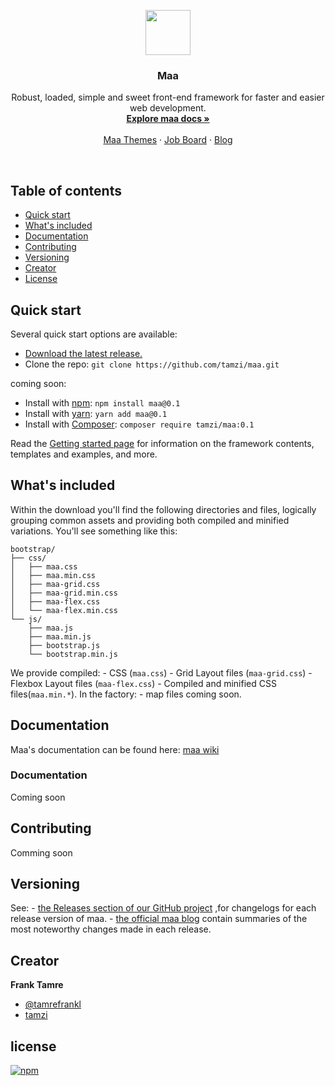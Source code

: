 <p align="center">
  <a href="https://github.com/tamzi/maa">
    <img src="http://www.technoserve.org/files/maasai-women-launch-successful-dairy-business-elizabeth.jpg" alt="" width=72 height=72>
  </a>

  <h3 align="center">Maa</h3>

  <p align="center">
    Robust, loaded, simple and sweet front-end framework for faster and easier web development.
    <br>
    <a href="#"><strong>Explore maa docs »</strong></a>
    <br>
    <br>
    <a href="#">Maa Themes</a>
    ·
    <a href="#">Job Board</a>
    ·
    <a href="#">Blog</a>
  </p>
</p>

<br>

## Table of contents

- [Quick start](#quick-start)
- [What's included](#whats-included)
- [Documentation](#documentation)
- [Contributing](#contributing)
- [Versioning](#versioning)
- [Creator](#creator)
- [License](#licens)

## Quick start

Several quick start options are available:

- [Download the latest release.](https://github.com/tamzi/maa/manyatta/v0.1.zip)
- Clone the repo: `git clone https://github.com/tamzi/maa.git`

coming soon:
- Install with [npm](https://www.npmjs.com/): `npm install maa@0.1`
- Install with [yarn](https://yarnpkg.com/): `yarn add maa@0.1`
- Install with [Composer](https://getcomposer.org/): `composer require tamzi/maa:0.1`


Read the [Getting started page](https://getbootstrap.com/docs/4.0/getting-started/introduction/) for information on the framework contents, templates and examples, and more.

## What's included

Within the download you'll find the following directories and files, logically grouping common assets and providing both compiled and minified variations. You'll see something like this:

```
bootstrap/
├── css/
│   ├── maa.css
│   ├── maa.min.css
│   ├── maa-grid.css
│   ├── maa-grid.min.css
│   ├── maa-flex.css
│   └── maa-flex.min.css
└── js/
    ├── maa.js
    ├── maa.min.js
    ├── bootstrap.js
    └── bootstrap.min.js
```

We provide compiled:
    - CSS  (`maa.css`)
    - Grid Layout files (`maa-grid.css`)
    - Flexbox Layout files (`maa-flex.css`)
    - Compiled and minified CSS files(`maa.min.*`).
In the factory:
    - map files coming soon.

## Documentation

Maa's documentation can be found here: [maa wiki](https://github.com/tamzi/maa/wiki)

### Documentation
Coming soon

## Contributing

Comming soon

## Versioning

See:
    - [the Releases section of our GitHub project](https://github.com/tamzi/maa/releases) ,for changelogs for each release version of maa. 
    - [the official maa blog](#) contain summaries of the most noteworthy changes made in each release.


## Creator

**Frank Tamre**

- [@tamrefrankl](https://twitter.com/tamrefrank)
- [tamzi](https://github.com/tamzi)




## license

[![npm](https://img.shields.io/npm/l/express.svg?maxAge=2592000)](#)